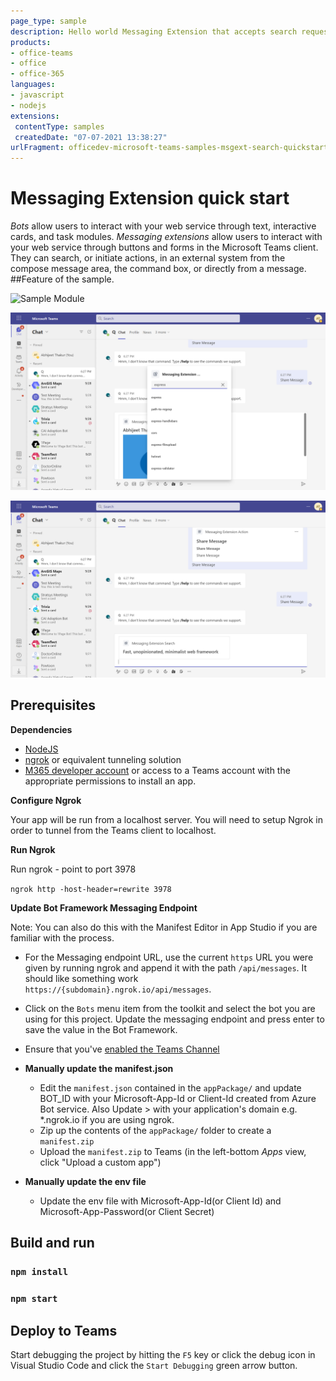 ```yaml
---
page_type: sample
description: Hello world Messaging Extension that accepts search requests and returns results.
products:
- office-teams
- office
- office-365
languages:
- javascript
- nodejs
extensions:
 contentType: samples
 createdDate: "07-07-2021 13:38:27"
urlFragment: officedev-microsoft-teams-samples-msgext-search-quickstart-js
---
```


# Messaging Extension quick start

*Bots* allow users to interact with your web service through text, interactive cards, and task modules. *Messaging extensions* allow users to interact with your web service through buttons and forms in the Microsoft Teams client. They can search, or initiate actions, in an external system from the compose message area, the command box, or directly from a message.
##Feature of the sample.

![Sample Module](msgext-search-quickstart.gif)

![Search](Images/search.png)

![Result](Images/result.png)

## Prerequisites

**Dependencies**
-  [NodeJS](https://nodejs.org/en/)
-  [ngrok](https://ngrok.com/) or equivalent tunneling solution
-  [M365 developer account](https://docs.microsoft.com/en-us/microsoftteams/platform/concepts/build-and-test/prepare-your-o365-tenant) or access to a Teams account with the appropriate permissions to install an app.

**Configure Ngrok**

Your app will be run from a localhost server. You will need to setup Ngrok in order to tunnel from the Teams client to localhost. 

**Run Ngrok**

Run ngrok - point to port 3978

`ngrok http -host-header=rewrite 3978`

**Update Bot Framework Messaging Endpoint**

  Note: You can also do this with the Manifest Editor in App Studio if you are familiar with the process.

- For the Messaging endpoint URL, use the current `https` URL you were given by running ngrok and append it with the path `/api/messages`. It should like something work `https://{subdomain}.ngrok.io/api/messages`.

- Click on the `Bots` menu item from the toolkit and select the bot you are using for this project.  Update the messaging endpoint and press enter to save the value in the Bot Framework.

- Ensure that you've [enabled the Teams Channel](https://docs.microsoft.com/en-us/azure/bot-service/channel-connect-teams?view=azure-bot-service-4.0)

- **Manually update the manifest.json**
    - Edit the `manifest.json` contained in the  `appPackage/` and update BOT_ID with your Microsoft-App-Id or Client-Id created from Azure Bot service.
    Also Update <valid-domain>> with your application's domain e.g. *.ngrok.io if you are using ngrok.
    - Zip up the contents of the `appPackage/` folder to create a `manifest.zip`
    - Upload the `manifest.zip` to Teams (in the left-bottom *Apps* view, click "Upload a custom app")

- **Manually update the env file**
    - Update the env file with Microsoft-App-Id(or Client Id) and Microsoft-App-Password(or Client Secret)
## Build and run

### `npm install`

### `npm start`

## Deploy to Teams
Start debugging the project by hitting the `F5` key or click the debug icon in Visual Studio Code and click the `Start Debugging` green arrow button.



